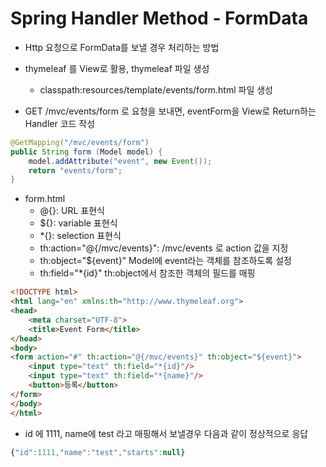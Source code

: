 # Spring Handler Method - FormData
- Http 요청으로 FormData를 보낼 경우 처리하는 방법

- thymeleaf 를 View로 활용, thymeleaf 파일 생성
    - classpath:resources/template/events/form.html 파일 생성

- GET /mvc/events/form 로 요청을 보내면, eventForm을 View로 Return하는 Handler 코드 작성
```java
@GetMapping("/mvc/events/form")
public String form (Model model) {
    model.addAttribute("event", new Event());
    return "events/form";
}
```

- form.html
    - @{}: URL 표현식
    - ${}: variable 표현식
    - *{}: selection 표현식
    - th:action="@{/mvc/events}": /mvc/events 로 action 값을 지정
    - th:object="${event}" Model에 event라는 객체를 참조하도록 설정
    - th:field="*{id}" th:object에서 참조한 객체의 필드를 매핑
```html
<!DOCTYPE html>
<html lang="en" xmlns:th="http://www.thymeleaf.org">
<head>
    <meta charset="UTF-8">
    <title>Event Form</title>
</head>
<body>
<form action="#" th:action="@{/mvc/events}" th:object="${event}">
    <input type="text" th:field="*{id}"/>
    <input type="text" th:field="*{name}"/>
    <button>등록</button>
</form>
</body>
</html>
```

- id 에 1111, name에 test 라고 매핑해서 보낼경우 다음과 같이 정상적으로 응답
```javascript
{"id":1111,"name":"test","starts":null}
```
